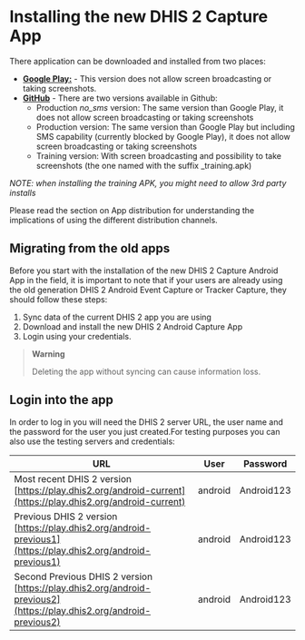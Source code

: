 # Installing the new DHIS 2 Capture App

<!--DHIS2-SECTION-ID:installing-->

There application can be downloaded and installed from two places:

- [**Google Play:**](https://play.google.com/store/apps/details?id=com.dhis2&hl=en_US) - This version does not allow screen broadcasting or taking screenshots.
- [**GitHub**](https://github.com/dhis2/dhis2-android-capture-app/releases) - There are two versions available in Github:
	- Production *no_sms* version: The same version than Google Play, it does not allow screen broadcasting or taking screenshots
	- Production version: The same version than Google Play but including SMS capability (currently blocked by Google Play), it does not allow screen broadcasting or taking screenshots
	- Training version: With screen broadcasting and possibility to take screenshots (the one named with the suffix \_training.apk)

*NOTE: when installing the training APK, you might need to allow 3rd party installs*

Please read the section on App distribution for understanding the implications of using the different distribution channels.

## Migrating from the old apps

<!--DHIS2-SECTION-ID:installing_migrating-->

Before you start with the installation of the new DHIS 2 Capture Android App in the field, it is important to note that if your users are already using the old generation DHIS 2 Android Event Capture or Tracker Capture, they should follow these steps:

1. Sync data of the current DHIS 2 app you are using
2. Download and install the new DHIS 2 Android Capture App
3. Login using your credentials.

> **Warning**
>
> Deleting the app without syncing can cause information loss.
>

## Login into the app

<!--DHIS2-SECTION-ID:installing_login-->

In order to log in you will need the DHIS 2 server URL, the user name and the password for the user you just created.For testing purposes you can also use the testing servers and credentials:

| URL | User | Password |
| ------------- | --- | --- |
| Most recent DHIS 2 version <br /> [https://play.dhis2.org/android-current](https://play.dhis2.org/android-current) | android | Android123 |
| Previous DHIS 2 version <br /> [https://play.dhis2.org/android-previous1](https://play.dhis2.org/android-previous1) | android | Android123 |
| Second Previous DHIS 2 version <br /> [https://play.dhis2.org/android-previous2](https://play.dhis2.org/android-previous2) | android | Android123 |
